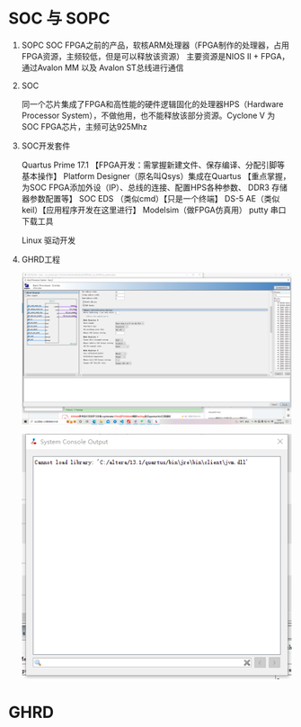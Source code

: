 # SOC 与 SOPC
1. SOPC
   SOC FPGA之前的产品，软核ARM处理器（FPGA制作的处理器，占用FPGA资源，主频较低，但是可以释放该资源）
主要资源是NIOS II + FPGA，通过Avalon MM 以及 Avalon ST总线进行通信
2. SOC

    同一个芯片集成了FPGA和高性能的硬件逻辑固化的处理器HPS（Hardware Processor System），不做他用，也不能释放该部分资源。Cyclone V 为SOC FPGA芯片，主频可达925Mhz
3. SOC开发套件

    Quartus Prime 17.1 【FPGA开发：需掌握新建文件、保存编译、分配引脚等基本操作】
    Platform Designer（原名叫Qsys）集成在Quartus 【重点掌握，为SOC FPGA添加外设（IP）、总线的连接、配置HPS各种参数、 DDR3 存储器参数配置等】
    SOC EDS （类似cmd）【只是一个终端】
    DS-5 AE（类似keil）【应用程序开发在这里进行】
    Modelsim（做FPGA仿真用）
    putty 串口下载工具

    Linux 驱动开发

4. GHRD工程





    ![](2022-10-10-19-29-45.png)

    ![](2022-10-11-18-10-24.png)

# GHRD